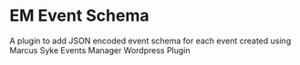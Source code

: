 # EM Event Schema
 A plugin to add JSON encoded event schema for each event created using Marcus Syke Events Manager Wordpress Plugin
